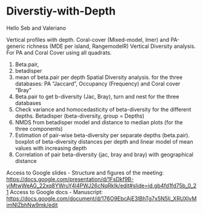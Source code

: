 # Diverstiy-with-Depth

Hello Seb and Valeriano

Vertical profiles with depth. Coral-cover (Mixed-model, lmer) and PA-generic richness (MDE per island, RangemodelR)
Vertical Diversity analysis. For PA and Coral Cover using all quadrats. 
1. Beta.pair, 
2. betadisper 
3. mean of beta.pair per depth
Spatial Diversity analysis. for the three databases: PA “Jaccard”, Occupancy (Frequency) and Coral cover “Bray” 
1. Beta.pair to get b-diversity (Jac, Bray), turn and nest for the three databases
2. Check variance and homocedasticity of beta-diversity for the different depths. Betadisper (beta-diversity, group = Depths) 
3. NMDS from betadisper model and distance to median plots (for the three components)
4. Estimation of pair-wise beta-diversity per separate depths (beta.pair). boxplot of beta-diversity distances per depth and linear model of mean values with increasing depth 
5. Correlation of pair beta-diversity (jac, bray and bray) with geographical distance


Access to Google slides - Structure and figures of the meeting: https://docs.google.com/presentation/d/1FsDkf9B-vjMtwWeAG_22xq8YWruY4l4PWJ26cNqRklk/edit#slide=id.gb4fd1fd75b_0_21
Access to Google docs - Manuscript: https://docs.google.com/document/d/176O9EbcAjE3lBhTg7x5N5Ij_XRUXlvMimNIZbhNw9mk/edit
